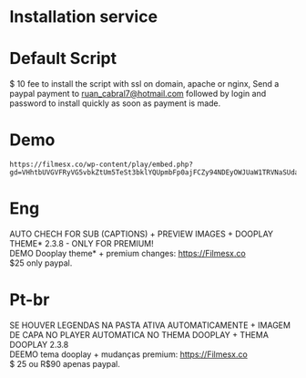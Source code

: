 # Installation service

# Default Script

$ 10 fee to install the script with ssl on domain, apache or nginx, Send a paypal payment to ruan_cabral7@hotmail.com followed by login and password to install quickly as soon as payment is made.

# Demo
```
https://filmesx.co/wp-content/play/embed.php?gd=VHhtbUVGVFRyVG5vbkZtUm5TeSt3bklYQUpmbFp0ajFCZy94NDEyOWJUaW1TRVNaSUdaN3FlM095K050TWlrVw==&legenda=23708&id=https://image.tmdb.org/t/p/w1000/djZ91wFhH07ufDwfaEo6c4tm7x.jpg
```
# Eng <br>
AUTO CHECH FOR SUB (CAPTIONS) + PREVIEW IMAGES + DOOPLAY THEME* 2.3.8 - ONLY FOR PREMIUM! <br>
DEMO Dooplay theme* + premium changes: https://Filmesx.co <br>
$25 only paypal.

# Pt-br <br>
SE HOUVER LEGENDAS NA PASTA ATIVA AUTOMATICAMENTE + IMAGEM DE CAPA NO PLAYER AUTOMATICA NO THEMA DOOPLAY + THEMA DOOPLAY 2.3.8 <br>
DEEMO tema dooplay + mudanças premium: https://Filmesx.co <br>
$ 25 ou R$90 apenas paypal. 
